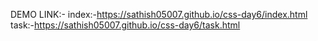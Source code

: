 DEMO LINK:-
index:-https://sathish05007.github.io/css-day6/index.html
task:-https://sathish05007.github.io/css-day6/task.html
